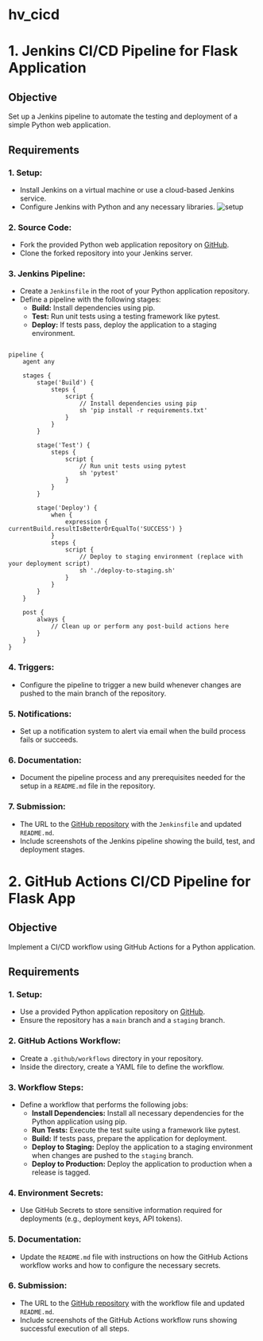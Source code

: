 # hv_cicd

# 1. Jenkins CI/CD Pipeline for Flask Application

## Objective

Set up a Jenkins pipeline to automate the testing and deployment of a simple Python web application.

## Requirements

### 1. Setup:

- Install Jenkins on a virtual machine or use a cloud-based Jenkins service.
- Configure Jenkins with Python and any necessary libraries.
![setup](images/setup-jenkins-01-unlock-jenkins-page.jpg)

### 2. Source Code:

- Fork the provided Python web application repository on [GitHub](https://github.com/Sadashiva84/hv_cicd).
- Clone the forked repository into your Jenkins server.

### 3. Jenkins Pipeline:

- Create a `Jenkinsfile` in the root of your Python application repository.
- Define a pipeline with the following stages:
  - **Build:** Install dependencies using pip.
  - **Test:** Run unit tests using a testing framework like pytest.
  - **Deploy:** If tests pass, deploy the application to a staging environment.
 
```

pipeline {
    agent any

    stages {
        stage('Build') {
            steps {
                script {
                    // Install dependencies using pip
                    sh 'pip install -r requirements.txt'
                }
            }
        }

        stage('Test') {
            steps {
                script {
                    // Run unit tests using pytest
                    sh 'pytest'
                }
            }
        }

        stage('Deploy') {
            when {
                expression { currentBuild.resultIsBetterOrEqualTo('SUCCESS') }
            }
            steps {
                script {
                    // Deploy to staging environment (replace with your deployment script)
                    sh './deploy-to-staging.sh'
                }
            }
        }
    }

    post {
        always {
            // Clean up or perform any post-build actions here
        }
    }
}

```

### 4. Triggers:

- Configure the pipeline to trigger a new build whenever changes are pushed to the main branch of the repository.

### 5. Notifications:

- Set up a notification system to alert via email when the build process fails or succeeds.

### 6. Documentation:

- Document the pipeline process and any prerequisites needed for the setup in a `README.md` file in the repository.

### 7. Submission:

- The URL to the [GitHub repository](provide-repo-url) with the `Jenkinsfile` and updated `README.md`.
- Include screenshots of the Jenkins pipeline showing the build, test, and deployment stages.


# 2. GitHub Actions CI/CD Pipeline for Flask App

## Objective

Implement a CI/CD workflow using GitHub Actions for a Python application.

## Requirements

### 1. Setup:

- Use a provided Python application repository on [GitHub](https://github.com/Sadashiva84/hv_cicd).
- Ensure the repository has a `main` branch and a `staging` branch.

### 2. GitHub Actions Workflow:

- Create a `.github/workflows` directory in your repository.
- Inside the directory, create a YAML file to define the workflow.

### 3. Workflow Steps:

- Define a workflow that performs the following jobs:
  - **Install Dependencies:** Install all necessary dependencies for the Python application using pip.
  - **Run Tests:** Execute the test suite using a framework like pytest.
  - **Build:** If tests pass, prepare the application for deployment.
  - **Deploy to Staging:** Deploy the application to a staging environment when changes are pushed to the `staging` branch.
  - **Deploy to Production:** Deploy the application to production when a release is tagged.

### 4. Environment Secrets:

- Use GitHub Secrets to store sensitive information required for deployments (e.g., deployment keys, API tokens).

### 5. Documentation:

- Update the `README.md` file with instructions on how the GitHub Actions workflow works and how to configure the necessary secrets.

### 6. Submission:

- The URL to the [GitHub repository](provide-repo-url) with the workflow file and updated `README.md`.
- Include screenshots of the GitHub Actions workflow runs showing successful execution of all steps.

